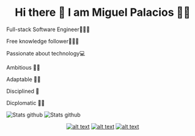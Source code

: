 <div align="center">
<h1> Hi there 👋 I am Miguel Palacios 👨🏾‍ </h1>
<div align="left">
<p>Full-stack Software Engineer👨🏾‍💻</p>
<p>Free knowledge follower👨🏾‍🚀</p>
<p>Passionate about technology💻</p>
<p>Ambitious 🚀🔥</p>
<p>Adaptable 🤸‍♂️</p>
<p>Disciplined 🥋</p>
<p>Dicplomatic 🤝🏾</p>
<img src=https://github-readme-stats.vercel.app/api?username=MiguelP4lacios&show_icons=true alt="Stats github" />
<img src=https://github-readme-stats.vercel.app/api/top-langs/?username=MiguelP4lacios&layout=compact alt="Stats github" />
</div>

<!-- Please don't remove this: Grab your social icons from https://github.com/carlsednaoui/gitsocial -->

<!-- display the social media buttons in your README -->

[![alt text][1.1]][1]
[![alt text][2.1]][2]
[![alt text][3.1]][3]


<!-- links to social media icons -->
<!-- no need to change these -->

<!-- icons with padding -->

[1.1]: https://imgur.com/Q05ZVFO.png (twitter icon with padding)
[2.1]: https://imgur.com/9plherK.png (linkedin icon with padding)
[3.1]: https://imgur.com/U4AVlLL.png (github icon with padding)

<!-- links to your social media accounts -->
<!-- update these accordingly -->

[1]: https://twitter.com/MiguelP4lacios
[2]: https://www.linkedin.com/in/miguel-palacios-127756b2/
[3]: https://github.com/MiguelP4lacios

<!-- Please don't remove this: Grab your social icons from https://github.com/carlsednaoui/gitsocial -->
</div>


